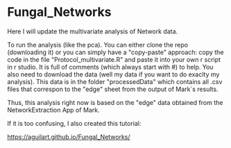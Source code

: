 # Fungal_Networks

Here I will update the multivariate analysis of Network data.

To run the analysis (like the pca). You can either clone the repo (downloading it) or you can simply have a "copy-paste" approach: copy the code in the file "Protocol_multivariate.R" and paste it into your own r script in r studio. It is full of comments (which always start with #) to help. You also need to download the data (well my data if you want to do exaclty my analysis). This data is in the folder "processedData" which contains all .csv files that correspon to the "edge" sheet from the output of Mark´s results.

Thus, this analysis right now is based on the "edge" data obtained from the NetworkExtraction App of Mark. 

If it is too confusing, I also created this tutorial:

https://aguilart.github.io/Fungal_Networks/
